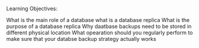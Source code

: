 Learning Objectives:

What is the main role of a database
what is a database replica
What is the purpose of a database replica
Why daatbase backups need to be stored in different physical location
What opearation should you regularly perform to make sure that your databse backup strategy actually works
